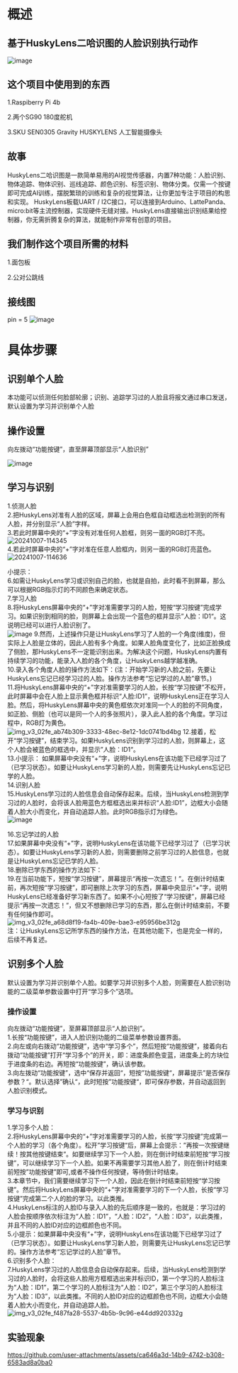 # 概述
## 基于HuskyLens二哈识图的人脸识别执行动作  

![image](https://github.com/user-attachments/assets/bbcac29d-61a0-4449-b8e4-802ab2219394)  

## 这个项目中使用到的东西  

1.Raspiberry Pi 4b

2.两个SG90 180度舵机  

3.SKU SEN0305 Gravity HUSKYLENS 人工智能摄像头  

## 故事

HuskyLens二哈识图是一款简单易用的AI视觉传感器，内置7种功能：人脸识别、物体追踪、物体识别、巡线追踪、颜色识别、标签识别、物体分类。仅需一个按键即可完成AI训练，摆脱繁琐的训练和复杂的视觉算法，让你更加专注于项目的构思和实现。
HuskyLens板载UART / I2C接口，可以连接到Arduino、LattePanda、micro:bit等主流控制器，实现硬件无缝对接。HuskyLens直接输出识别结果给控制器，你无需折腾复杂的算法，就能制作非常有创意的项目。

## 我们制作这个项目所需的材料  

1.面包板  

2.公对公跳线  

## 接线图  

pin = 5
![image](https://github.com/user-attachments/assets/df503f5a-dc7c-4d03-a8d5-83a25c7e8dd5)  

# 具体步骤  

## 识别单个人脸  

本功能可以侦测任何脸部轮廓；识别、追踪学习过的人脸且将报文通过串口发送，默认设置为学习并识别单个人脸   

## 操作设置
向左拨动“功能按键”，直至屏幕顶部显示“人脸识别”  

![image](https://github.com/user-attachments/assets/2eab2d1a-0bd6-4bd8-bd0a-97f085720a72)

## 学习与识别  

1.侦测人脸  
2.把HuskyLens对准有人脸的区域，屏幕上会用白色框自动框选出检测到的所有人脸，并分别显示“人脸”字样。  
3.若此时屏幕中央的“+”字没有对准任何人脸框，则另一面的RGB灯不亮。  
![20241007-114345](https://github.com/user-attachments/assets/c1626f97-f7bb-49cb-ba92-48b0db50d8f7)  
4.若此时屏幕中央的“+”字对准在任意人脸框内，则另一面的RGB灯亮蓝色。  
![20241007-114636](https://github.com/user-attachments/assets/21beacd0-79ce-494b-9319-d9f310597c54)  

小提示：  
6.如需让HuskyLens学习或识别自己的脸，也就是自拍，此时看不到屏幕，那么可以根据RGB指示灯的不同颜色来确定状态。  
7.学习人脸  
8.将HuskyLens屏幕中央的“+”字对准需要学习的人脸，短按“学习按键”完成学习。如果识别到相同的脸，则屏幕上会出现一个蓝色的框并显示”人脸：ID1“。这说明已经可以进行人脸识别了。  
![image](https://github.com/user-attachments/assets/bb135796-e733-4171-8215-20f7497f9eab)
9.然而，上述操作只是让HuskyLens学习了人脸的一个角度(维度)，但实际上人脸是立体的，因此人脸有多个角度。如果人脸角度变化了，比如正脸换成了侧脸，那HuskyLens不一定能识别出来。为解决这个问题，HuskyLens内置有持续学习的功能，能录入人脸的各个角度，让HuskyLens越学越准确。  
10.录入各个角度人脸的操作方法如下：(注：开始学习新的人脸之前，先要让HuskyLens忘记已经学习过的人脸。操作方法参考“忘记学过的人脸”章节。)  
11.将HuskyLens屏幕中央的“+”字对准需要学习的人脸，长按“学习按键”不松开，此时屏幕中会在人脸上显示黄色框并标识“人脸:ID1”，说明HuskyLens正在学习人脸。然后，将HuskyLens屏幕中央的黄色框依次对准同一个人的脸的不同角度，如正脸、侧脸（也可以是同一个人的多张照片），录入此人脸的各个角度。学习过程中，RGB灯为黄色。  
![img_v3_02fe_ab74b309-3333-48ec-8e12-1dc0741bd4bg](https://github.com/user-attachments/assets/7423f070-8223-466f-bfa8-b207719a97f5)
12.接着，松开“学习按键”，结束学习。如果HuskyLens识别到学习过的人脸，则屏幕上，这个人脸会被蓝色的框选中，并显示”人脸：ID1“。  
13.小提示： 如果屏幕中央没有“+”字，说明HuskyLens在该功能下已经学习过了（已学习状态）。如要让HuskyLens学习新的人脸，则需要先让HuskyLens忘记已学的人脸。  
14.识别人脸  
15.HuskyLens学习过的人脸信息会自动保存起来。后续，当HuskyLens检测到学习过的人脸时，会将该人脸用蓝色方框框选出来并标识“人脸:ID1”，边框大小会随着人脸大小而变化，并自动追踪人脸。此时RGB指示灯为绿色。  
![image](https://github.com/user-attachments/assets/0d8cf33e-40a2-495d-be6a-e7cf5e3fab85)


16.忘记学过的人脸  
17.如果屏幕中央没有“+”字，说明HuskyLens在该功能下已经学习过了（已学习状态）。如要让HuskyLens学习新的人脸，则需要删除之前学习过的人脸信息，也就是让HuskyLens忘记已学的人脸。  
18.删除已学东西的操作方法如下：  
19.在当前功能下，短按“学习按键”，屏幕提示“再按一次遗忘！”。在倒计时结束前，再次短按“学习按键”，即可删除上次学习的东西，屏幕中央显示“+”字，说明HuskyLens已经准备好学习新东西了。如果不小心短按了“学习按键”，屏幕已经提示“再按一次遗忘！”，但又不想删除已学习的东西，那么在倒计时结束前，不要有任何操作即可。  
![img_v3_02fe_a68d8f19-fa4b-409e-bae3-e95956be312g](https://github.com/user-attachments/assets/d8ea337d-bd4a-4879-9574-f548e4da07a0)  
注：让HuskyLens忘记所学东西的操作方法，在其他功能下，也是完全一样的，后续不再复述。

## 识别多个人脸
默认设置为学习并识别单个人脸。如要学习并识别多个人脸，则需要在人脸识别功能的二级菜单参数设置中打开“学习多个”选项。  
### 操作设置
向左拨动“功能按键”，至屏幕顶部显示“人脸识别”。  
1.长按“功能按键”，进入人脸识别功能的二级菜单参数设置界面。  
2.向左或向右拨动“功能按键”，选中“学习多个”，然后短按“功能按键”，接着向右拨动“功能按键”打开“学习多个”的开关，即：进度条颜色变蓝，进度条上的方块位于进度条的右边。再短按“功能按键”，确认该参数。  
3.向左拨动“功能按键”，选中“保存并返回“，短按”功能按键“，屏幕提示”是否保存参数？“。默认选择”确认“，此时短按”功能按键“，即可保存参数，并自动返回到人脸识别模式。  
### 学习与识别
1.学习多个人脸：  
2.将HuskyLens屏幕中央的“+”字对准需要学习的人脸，长按“学习按键”完成第一个人脸的学习（各个角度）。松开”学习按键“后，屏幕上会提示：”再按一次按键继续！按其他按键结束“。如要继续学习下一个人脸，则在倒计时结束前短按“学习按键”，可以继续学习下一个人脸。如果不再需要学习其他人脸了，则在倒计时结束前短按”功能按键”即可,或者不操作任何按键，等待倒计时结束。  
3.本章节中，我们需要继续学习下一个人脸，因此在倒计时结束前短按“学习按键”。然后将HuskyLens屏幕中央的“+”字对准需要学习的下一个人脸，长按“学习按键”完成第二个人的脸的学习。以此类推。  
4.HuskyLens标注的人脸ID与录入人脸的先后顺序是一致的，也就是：学习过的人脸会按顺序依次标注为“人脸：ID1”，“人脸：ID2”，“人脸：ID3”，以此类推，并且不同的人脸ID对应的边框颜色也不同。  
5.小提示：如果屏幕中央没有“+”字，说明HuskyLens在该功能下已经学习过了（已学习状态）。如要让HuskyLens学习新人脸，则需要先让HuskyLens忘记已学的。操作方法参考“忘记学过的人脸”章节。  
6.识别多个人脸：  
7.HuskyLens学习过的人脸信息会自动保存起来。后续，当HuskyLens检测到学习过的人脸时，会将这些人脸用方框框选出来并标识ID，第一个学习的人脸标注为“人脸：ID1”，第二个学习的人脸标注为“人脸：ID2”，第三个学习的人脸标注为“人脸：ID3”，以此类推。不同的人脸ID对应的边框颜色也不同，边框大小会随着人脸大小而变化，并自动追踪人脸。  
![img_v3_02fe_f487fa28-5537-4b5b-9c96-e44dd920332g](https://github.com/user-attachments/assets/886c1760-5007-4f0c-a8ee-7a09ad2f247f)
## 实验现象
https://github.com/user-attachments/assets/ca646a3d-14b9-4742-b308-6583ad8a0ba0




